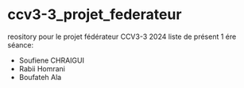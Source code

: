 # ccv3-3_projet_federateur
reository pour le projet fédérateur CCV3-3 2024
liste de présent 1 ére séance:
- Soufiene CHRAIGUI
- Rabii Homrani
- Boufateh Ala
